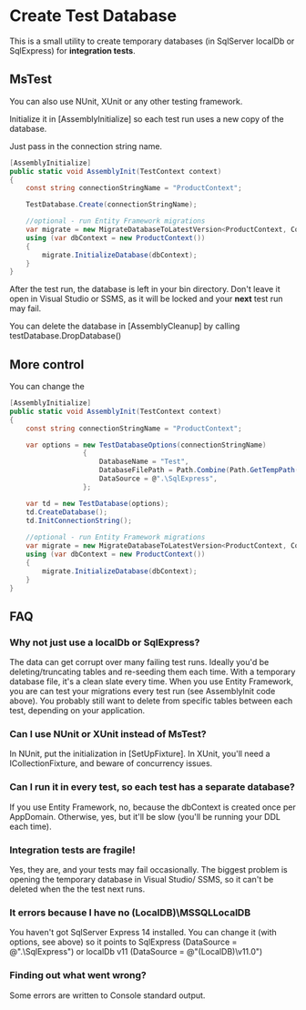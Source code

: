 # Create Test Database

This is a small utility to create temporary databases (in SqlServer localDb or SqlExpress) for **integration tests**.

## MsTest ##

You can also use NUnit, XUnit or any other testing framework.

Initialize it in [AssemblyInitialize] so each test run uses a new copy of the database.

Just pass in the connection string name. 

```C#
[AssemblyInitialize]
public static void AssemblyInit(TestContext context)
{
	const string connectionStringName = "ProductContext";

	TestDatabase.Create(connectionStringName);

    //optional - run Entity Framework migrations
	var migrate = new MigrateDatabaseToLatestVersion<ProductContext, Configuration>(connectionStringName);
	using (var dbContext = new ProductContext())
	{
		migrate.InitializeDatabase(dbContext);
	}
}
```

After the test run, the database is left in your bin directory. Don't leave it open in Visual Studio or SSMS, as it will be locked and your **next** test run may fail.

You can delete the database in [AssemblyCleanup] by calling testDatabase.DropDatabase()

## More control ##

You can change the 

```C#
[AssemblyInitialize]
public static void AssemblyInit(TestContext context)
{
	const string connectionStringName = "ProductContext";

	var options = new TestDatabaseOptions(connectionStringName)
				  {
					  DatabaseName = "Test",
					  DatabaseFilePath = Path.Combine(Path.GetTempPath(), "Test"),
					  DataSource = @".\SqlExpress",
				  };

	var td = new TestDatabase(options);
	td.CreateDatabase();
	td.InitConnectionString();
			
    //optional - run Entity Framework migrations
	var migrate = new MigrateDatabaseToLatestVersion<ProductContext, Configuration>(connectionStringName);
	using (var dbContext = new ProductContext())
	{
		migrate.InitializeDatabase(dbContext);
	}
}
```

## FAQ ##

### Why not just use a localDb or SqlExpress?

The data can get corrupt over many failing test runs. Ideally you'd be deleting/truncating tables and re-seeding them each time.
With a temporary database file, it's a clean slate every time.
When you use Entity Framework, you are can test your migrations every test run (see AssemblyInit code above). 
You probably still want to delete from specific tables between each test, depending on your application.

### Can I use NUnit or XUnit instead of MsTest?

In NUnit, put the initialization in [SetUpFixture]. 
In XUnit, you'll need a ICollectionFixture, and beware of concurrency issues.

### Can I run it in every test, so each test has a separate database?

If you use Entity Framework, no, because the dbContext is created once per AppDomain.
Otherwise, yes, but it'll be slow (you'll be running your DDL each time).

### Integration tests are fragile!

Yes, they are, and your tests may fail occasionally. The biggest problem is opening the temporary database in Visual Studio/ SSMS, so it can't be deleted when the the test next runs.

### It errors because I have no (LocalDB)\MSSQLLocalDB

You haven't got SqlServer Express 14 installed. You can change it (with options, see above) so it points to SqlExpress (DataSource = @".\SqlExpress") or localDb v11 (DataSource = @"(LocalDB)\v11.0")

### Finding out what went wrong?

Some errors are written to Console standard output.